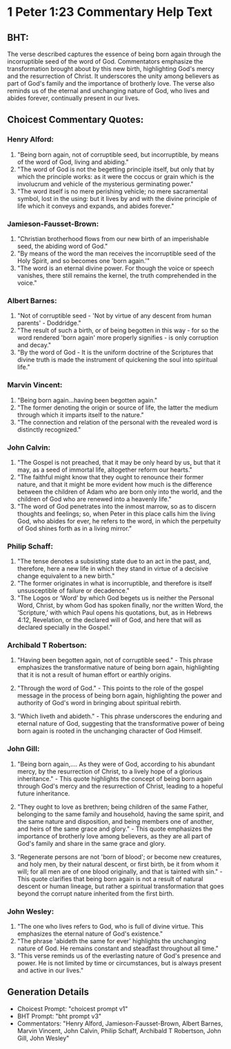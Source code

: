 # 1 Peter 1:23 Commentary Help Text

## BHT:
The verse described captures the essence of being born again through the incorruptible seed of the word of God. Commentators emphasize the transformation brought about by this new birth, highlighting God's mercy and the resurrection of Christ. It underscores the unity among believers as part of God's family and the importance of brotherly love. The verse also reminds us of the eternal and unchanging nature of God, who lives and abides forever, continually present in our lives.

## Choicest Commentary Quotes:
### Henry Alford:
1. "Being born again, not of corruptible seed, but incorruptible, by means of the word of God, living and abiding."
2. "The word of God is not the begetting principle itself, but only that by which the principle works: as it were the coccus or grain which is the involucrum and vehicle of the mysterious germinating power."
3. "The word itself is no mere perishing vehicle; no mere sacramental symbol, lost in the using: but it lives by and with the divine principle of life which it conveys and expands, and abides forever."

### Jamieson-Fausset-Brown:
1. "Christian brotherhood flows from our new birth of an imperishable seed, the abiding word of God."
2. "By means of the word the man receives the incorruptible seed of the Holy Spirit, and so becomes one 'born again.'"
3. "The word is an eternal divine power. For though the voice or speech vanishes, there still remains the kernel, the truth comprehended in the voice."

### Albert Barnes:
1. "Not of corruptible seed - 'Not by virtue of any descent from human parents' - Doddridge."
2. "The result of such a birth, or of being begotten in this way - for so the word rendered 'born again' more properly signifies - is only corruption and decay."
3. "By the word of God - It is the uniform doctrine of the Scriptures that divine truth is made the instrument of quickening the soul into spiritual life."

### Marvin Vincent:
1. "Being born again...having been begotten again." 
2. "The former denoting the origin or source of life, the latter the medium through which it imparts itself to the nature." 
3. "The connection and relation of the personal with the revealed word is distinctly recognized."

### John Calvin:
1. "The Gospel is not preached, that it may be only heard by us, but that it may, as a seed of immortal life, altogether reform our hearts."
2. "The faithful might know that they ought to renounce their former nature, and that it might be more evident how much is the difference between the children of Adam who are born only into the world, and the children of God who are renewed into a heavenly life."
3. "The word of God penetrates into the inmost marrow, so as to discern thoughts and feelings; so, when Peter in this place calls him the living God, who abides for ever, he refers to the word, in which the perpetuity of God shines forth as in a living mirror."

### Philip Schaff:
1. "The tense denotes a subsisting state due to an act in the past, and, therefore, here a new life in which they stand in virtue of a decisive change equivalent to a new birth."
2. "The former originates in what is incorruptible, and therefore is itself unsusceptible of failure or decadence."
3. "The Logos or ‘Word’ by which God begets us is neither the Personal Word, Christ, by whom God has spoken finally, nor the written Word, the ‘Scripture,’ with which Paul opens his quotations, but, as in Hebrews 4:12, Revelation, or the declared will of God, and here that will as declared specially in the Gospel."

### Archibald T Robertson:
1. "Having been begotten again, not of corruptible seed." - This phrase emphasizes the transformative nature of being born again, highlighting that it is not a result of human effort or earthly origins.

2. "Through the word of God." - This points to the role of the gospel message in the process of being born again, highlighting the power and authority of God's word in bringing about spiritual rebirth.

3. "Which liveth and abideth." - This phrase underscores the enduring and eternal nature of God, suggesting that the transformative power of being born again is rooted in the unchanging character of God Himself.

### John Gill:
1. "Being born again,.... As they were of God, according to his abundant mercy, by the resurrection of Christ, to a lively hope of a glorious inheritance." - This quote highlights the concept of being born again through God's mercy and the resurrection of Christ, leading to a hopeful future inheritance.

2. "They ought to love as brethren; being children of the same Father, belonging to the same family and household, having the same spirit, and the same nature and disposition, and being members one of another, and heirs of the same grace and glory." - This quote emphasizes the importance of brotherly love among believers, as they are all part of God's family and share in the same grace and glory.

3. "Regenerate persons are not 'born of blood'; or become new creatures, and holy men, by their natural descent, or first birth, be it from whom it will; for all men are of one blood originally, and that is tainted with sin." - This quote clarifies that being born again is not a result of natural descent or human lineage, but rather a spiritual transformation that goes beyond the corrupt nature inherited from the first birth.

### John Wesley:
1. "The one who lives refers to God, who is full of divine virtue. This emphasizes the eternal nature of God's existence."
2. "The phrase 'abideth the same for ever' highlights the unchanging nature of God. He remains constant and steadfast throughout all time."
3. "This verse reminds us of the everlasting nature of God's presence and power. He is not limited by time or circumstances, but is always present and active in our lives."


## Generation Details
- Choicest Prompt: "choicest prompt v1"
- BHT Prompt: "bht prompt v3"
- Commentators: "Henry Alford, Jamieson-Fausset-Brown, Albert Barnes, Marvin Vincent, John Calvin, Philip Schaff, Archibald T Robertson, John Gill, John Wesley"
